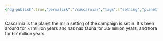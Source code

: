 ```yaml
---
{"dg-publish":true,"permalink":"/cascarnia/","tags":["setting","planet","world"]}
---
```


Cascarnia is the planet the main setting of the campaign is set in. It's been around for 7.1 million years and has had fauna for 3.9 million years, and flora for 6.7 million years. 